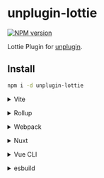 # unplugin-lottie

[![NPM version](https://img.shields.io/npm/v/unplugin-lottie?color=a1b858&label=)](https://www.npmjs.com/package/unplugin-lottie)

Lottie Plugin for [unplugin](https://github.com/unjs/unplugin).

## Install

```bash
npm i -d unplugin-lottie
```

<details>
<summary>Vite</summary><br>

```ts
// vite.config.ts
import UnpluginLottie from 'unplugin-lottie/vite'

export default defineConfig({
  plugins: [
    UnpluginLottie({
      /* options */
    }),
  ],
})
```

Example: [`playground/`](./playground/)

<br></details>

<details>
<summary>Rollup</summary><br>

```ts
// rollup.config.js
import UnpluginLottie from 'unplugin-lottie/rollup'

export default {
  plugins: [
    UnpluginLottie({
      /* options */
    }),
  ],
}
```

<br></details>

<details>
<summary>Webpack</summary><br>

```ts
// webpack.config.js
module.exports = {
  /* ... */
  plugins: [
    require('unplugin-lottie/webpack')({
      /* options */
    }),
  ],
}
```

<br></details>

<details>
<summary>Nuxt</summary><br>

```ts
// nuxt.config.js
export default defineNuxtConfig({
  modules: [
    [
      'unplugin-lottie/nuxt',
      {
        /* options */
      },
    ],
  ],
})
```

> This module works for both Nuxt 2 and [Nuxt Vite](https://github.com/nuxt/vite)

<br></details>

<details>
<summary>Vue CLI</summary><br>

```ts
// vue.config.js
module.exports = {
  configureWebpack: {
    plugins: [
      require('unplugin-lottie/webpack')({
        /* options */
      }),
    ],
  },
}
```

<br></details>

<details>
<summary>esbuild</summary><br>

```ts
// esbuild.config.js
import { build } from 'esbuild'
import UnpluginLottie from 'unplugin-lottie/esbuild'

build({
  plugins: [UnpluginLottie()],
})
```

<br></details>
